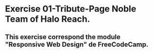 # Exercise 01-Tribute-Page Noble Team of Halo Reach.

## This exercise correspond the module "Responsive Web Design" de FreeCodeCamp.

